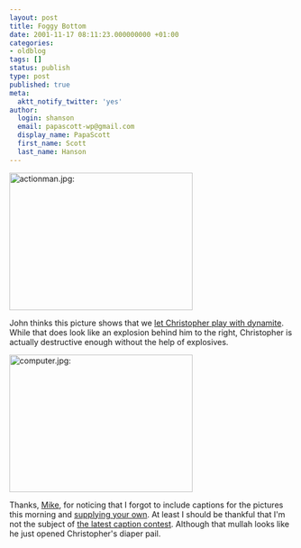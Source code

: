 ```yaml
---
layout: post
title: Foggy Bottom
date: 2001-11-17 08:11:23.000000000 +01:00
categories:
- oldblog
tags: []
status: publish
type: post
published: true
meta:
  aktt_notify_twitter: 'yes'
author:
  login: shanson
  email: papascott-wp@gmail.com
  display_name: PapaScott
  first_name: Scott
  last_name: Hanson
---
```

<p><img src="https://www.papascott.de/wordpress/wp-content/uploads/2001/11/actionman.jpg" height="244" width="325" border="0" alt="actionman.jpg: " /></p>
<p>John thinks this picture shows that we <a href="http://iowa.weblogger.com/2001/11/17">let Christopher play with dynamite</a>. While that does look like an explosion behind him to the right, Christopher is actually destructive enough without the help of explosives.</p>
<p><img src="https://www.papascott.de/wordpress/wp-content/uploads/2001/11/computer.jpg" height="244" width="325" border="0" alt="computer.jpg: " /></p>
<p>Thanks, <a href="http://blackholebrain.editthispage.com/"> Mike</a>, for noticing that I forgot to include captions for the pictures this morning and <a href="http://blackholebrain.editthispage.com/2001/11/16">supplying your own</a>. At least I should be thankful that I'm not the subject of <a href="http://blackholebrain.editthispage.com/2001/11/17">the latest caption contest</a>. Although that mullah looks like he just opened Christopher's diaper pail.</p>
